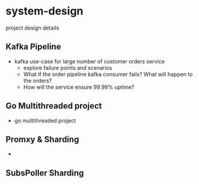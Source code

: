 # system-design
project design details
## Kafka Pipeline
- kafka use-case for large number of customer orders service
  - explore failure points and scenarios
  - What if the order pipeline kafka consumer fails? What will happen to the orders?
  - How will the service ensure 99.99% uptime?

## Go Multithreaded project
- go multithreaded project <customer-order-service>

## Promxy & Sharding
- 
## SubsPoller Sharding
